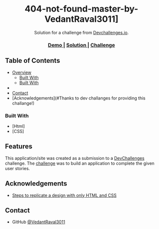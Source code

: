 <!-- Please update value in the {}  -->

<h1 align="center">404-not-found-master-by-VedantRaval3011]</h1>

<div align="center">
   Solution for a challenge from  <a href="http://devchallenges.io" target="_blank">Devchallenges.io</a>.
</div>

<div align="center">
  <h3>
    <a href="https://404-not-found-vedant.netlify.app">
      Demo
    </a>
    <span> | </span>
    <a href="https://github.com/VedantRaval3011/404-Not-Found-">
      Solution
    </a>
    <span> | </span>
    <a href="https://devchallenges.io/challenges/wBunSb7FPrIepJZAg0sY">
      Challenge
    </a>
  </h3>
</div>

<!-- TABLE OF CONTENTS -->

## Table of Contents

- [Overview](#overview)
  - [Built With](#html)
  - [Built With](#css)
- 
- [Contact](#contact)
- [Acknowledgements](#Thanks to dev challanges for providing this challange!)

<!-- OVERVIEW -->


### Built With

<!-- This section should list any major frameworks that you built your project using. Here are a few examples.-->

- [Html]
- [CSS]


## Features

<!-- List the features of your application or follow the template. Don't share the figma file here :) -->

This application/site was created as a submission to a [DevChallenges](https://devchallenges.io/challenges) challenge. The [challenge](https://devchallenges.io/challenges/wBunSb7FPrIepJZAg0sY) was to build an application to complete the given user stories.


## Acknowledgements

<!-- This section should list any articles or add-ons/plugins that helps you to complete the project. This is optional but it will help you in the future. For exmpale -->

- [Steps to replicate a design with only HTML and CSS](https://devchallenges-blogs.web.app/how-to-replicate-design/)


## Contact

- GitHub [@VedantRaval3011](https://github.com/VedantRaval3011})

